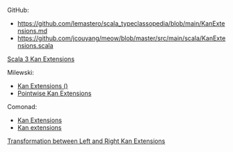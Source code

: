 
GitHub:
- https://github.com/lemastero/scala_typeclassopedia/blob/main/KanExtensions.md
- https://github.com/jcouyang/meow/blob/master/src/main/scala/KanExtensions.scala

[Scala 3 Kan Extensions](https://blog.1punch.dev/scala/dotty/kan-extensions)

Milewski:
- [Kan Extensions ()](https://bartoszmilewski.com/2017/04/17/kan-extensions/)
- [Pointwise Kan Extensions](https://bartoszmilewski.com/2018/01/23/pointwise-kan-extensions/)

Comonad:
- [Kan Extensions](http://comonad.com/reader/2008/kan-extensions/ "Permanent Link: Kan Extensions")
- [Kan extensions](http://comonad.com/reader/2008/kan-extensions/)


[Transformation between Left and Right Kan Extensions](https://mathoverflow.net/questions/128310/transformation-between-left-and-right-kan-extensions)


